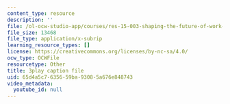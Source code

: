 ```yaml
---
content_type: resource
description: ''
file: /ol-ocw-studio-app/courses/res-15-003-shaping-the-future-of-work-15-662x-spring-2016/65d4a5c7635659ba93085a676e848743_CUXbDB0bUU.vtt
file_size: 13468
file_type: application/x-subrip
learning_resource_types: []
license: https://creativecommons.org/licenses/by-nc-sa/4.0/
ocw_type: OCWFile
resourcetype: Other
title: 3play caption file
uid: 65d4a5c7-6356-59ba-9308-5a676e848743
video_metadata:
  youtube_id: null
---
```


